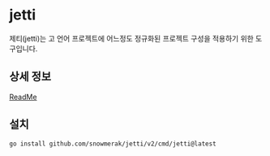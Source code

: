 # jetti

제티(jetti)는 고 언어 프로젝트에 어느정도 정규화된 프로젝트 구성을 적용하기 위한 도구입니다.

## 상세 정보

[ReadMe](https://snowmerak.pages.dev/posts/jetti/)

## 설치

```bash
go install github.com/snowmerak/jetti/v2/cmd/jetti@latest
```
```